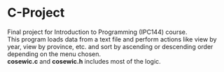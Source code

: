 # C-Project
Final project for Introduction to Programming (IPC144) course. <br>
This program loads data from a text file and perform actions like view by year, view by province, etc. and sort by ascending or descending order depending on the menu chosen. <br>
<strong>cosewic.c</strong> and <strong>cosewic.h</strong> includes most of the logic. 
